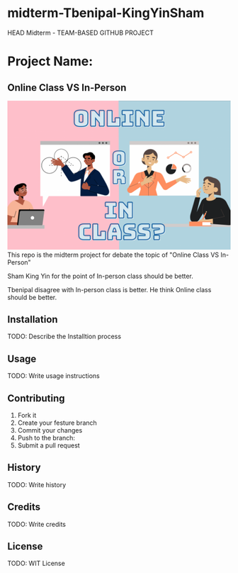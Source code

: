 # midterm-Tbenipal-KingYinSham
HEAD
Midterm - TEAM-BASED GITHUB PROJECT

# Project Name: #
## Online Class VS In-Person ##
![Debate](images/Online%20vs%20In-person.png)
This repo is the midterm project for debate the topic of "Online Class VS In-Person"

Sham King Yin for the point of In-person class should be better.

Tbenipal disagree with In-person class is better. He think Online class should be better.

## Installation ##
TODO: Describe the Installtion process

## Usage ##
TODO: Write usage instructions

## Contributing ##
1. Fork it
2. Create your festure branch
3. Commit your changes
4. Push to the branch:
5. Submit a pull request

## History ##
TODO: Write history

## Credits ##
TODO: Write credits

## License ##
TODO: WIT License


